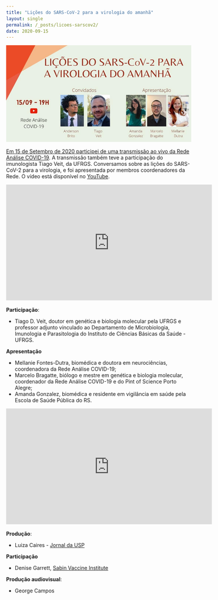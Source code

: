 ```yaml
---
title: "Lições do SARS-CoV-2 para a virologia do amanhã"
layout: single
permalink: /_posts/licoes-sarscov2/
date: 2020-09-15
---
```


<a href="https://andersonbrito.github.io/_posts/ciencia-usp/"><img src="/assets/images/cover-licoes.jpg" width="700">

Em 15 de Setembro de 2020 participei de uma transmissão ao vivo da [Rede Análise COVID-19](https://redeaanalisecovid.wordpress.com/). A transmissão também teve a participação do imunologista Tiago Veit, da UFRGS. Conversamos sobre as lições do SARS-CoV-2 para a virologia, e foi apresentada por membros coordenadores da Rede. O vídeo está disponível no [YouTube](https://www.youtube.com/watch?v=T2K2qJmWeOI).

<iframe width="560" height="315" src="https://www.youtube.com/embed/T2K2qJmWeOI" frameborder="0" allow="accelerometer; autoplay; clipboard-write; encrypted-media; gyroscope; picture-in-picture" allowfullscreen></iframe>

**Participação**:
- Tiago D. Veit,  doutor em genética e biologia molecular pela UFRGS e professor adjunto vinculado ao Departamento de Microbiologia, Imunologia e Parasitologia do Instituto de Ciências Básicas da Saúde - UFRGS.

**Apresentação**
- Mellanie Fontes-Dutra, biomédica e doutora em neurociências, coordenadora da Rede Análise COVID-19;
- Marcelo Bragatte, biólogo e mestre em genética e biologia molecular, coordenador da Rede Análise COVID-19 e do Pint of Science Porto Alegre;
- Amanda Gonzalez, biomédica e residente em vigilância em saúde pela Escola de Saúde Pública do RS.

<iframe width="560" height="315" src="https://www.youtube.com/embed/6mgK-a-XH5o?start=204" frameborder="0" allow="accelerometer; autoplay; clipboard-write; encrypted-media; gyroscope; picture-in-picture" allowfullscreen></iframe>

**Produção**:
- Luiza Caires - [Jornal da USP](https://jornal.usp.br/author/luizacaires/)

**Participação**
- Denise Garrett, [Sabin Vaccine Institute](https://www.sabin.org/)

**Produção audiovisual**:
- George Campos
